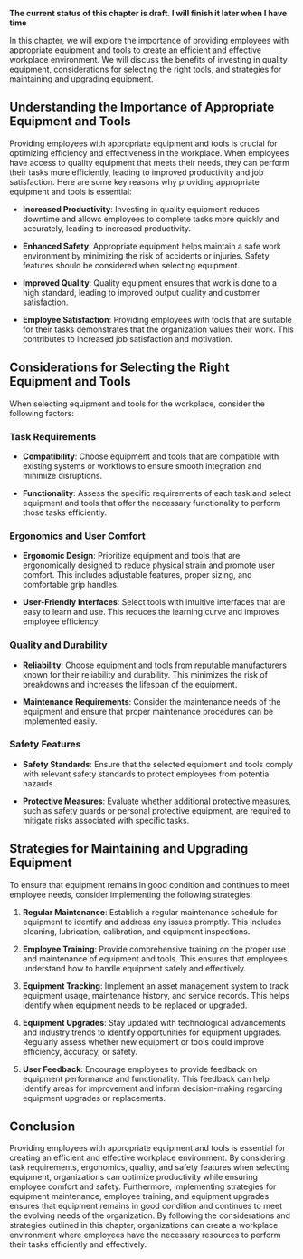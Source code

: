 **The current status of this chapter is draft. I will finish it later when I have time**

In this chapter, we will explore the importance of providing employees with appropriate equipment and tools to create an efficient and effective workplace environment. We will discuss the benefits of investing in quality equipment, considerations for selecting the right tools, and strategies for maintaining and upgrading equipment.

Understanding the Importance of Appropriate Equipment and Tools
---------------------------------------------------------------

Providing employees with appropriate equipment and tools is crucial for optimizing efficiency and effectiveness in the workplace. When employees have access to quality equipment that meets their needs, they can perform their tasks more efficiently, leading to improved productivity and job satisfaction. Here are some key reasons why providing appropriate equipment and tools is essential:

* **Increased Productivity**: Investing in quality equipment reduces downtime and allows employees to complete tasks more quickly and accurately, leading to increased productivity.

* **Enhanced Safety**: Appropriate equipment helps maintain a safe work environment by minimizing the risk of accidents or injuries. Safety features should be considered when selecting equipment.

* **Improved Quality**: Quality equipment ensures that work is done to a high standard, leading to improved output quality and customer satisfaction.

* **Employee Satisfaction**: Providing employees with tools that are suitable for their tasks demonstrates that the organization values their work. This contributes to increased job satisfaction and motivation.

Considerations for Selecting the Right Equipment and Tools
----------------------------------------------------------

When selecting equipment and tools for the workplace, consider the following factors:

### Task Requirements

* **Compatibility**: Choose equipment and tools that are compatible with existing systems or workflows to ensure smooth integration and minimize disruptions.

* **Functionality**: Assess the specific requirements of each task and select equipment and tools that offer the necessary functionality to perform those tasks efficiently.

### Ergonomics and User Comfort

* **Ergonomic Design**: Prioritize equipment and tools that are ergonomically designed to reduce physical strain and promote user comfort. This includes adjustable features, proper sizing, and comfortable grip handles.

* **User-Friendly Interfaces**: Select tools with intuitive interfaces that are easy to learn and use. This reduces the learning curve and improves employee efficiency.

### Quality and Durability

* **Reliability**: Choose equipment and tools from reputable manufacturers known for their reliability and durability. This minimizes the risk of breakdowns and increases the lifespan of the equipment.

* **Maintenance Requirements**: Consider the maintenance needs of the equipment and ensure that proper maintenance procedures can be implemented easily.

### Safety Features

* **Safety Standards**: Ensure that the selected equipment and tools comply with relevant safety standards to protect employees from potential hazards.

* **Protective Measures**: Evaluate whether additional protective measures, such as safety guards or personal protective equipment, are required to mitigate risks associated with specific tasks.

Strategies for Maintaining and Upgrading Equipment
--------------------------------------------------

To ensure that equipment remains in good condition and continues to meet employee needs, consider implementing the following strategies:

1. **Regular Maintenance**: Establish a regular maintenance schedule for equipment to identify and address any issues promptly. This includes cleaning, lubrication, calibration, and equipment inspections.

2. **Employee Training**: Provide comprehensive training on the proper use and maintenance of equipment and tools. This ensures that employees understand how to handle equipment safely and effectively.

3. **Equipment Tracking**: Implement an asset management system to track equipment usage, maintenance history, and service records. This helps identify when equipment needs to be replaced or upgraded.

4. **Equipment Upgrades**: Stay updated with technological advancements and industry trends to identify opportunities for equipment upgrades. Regularly assess whether new equipment or tools could improve efficiency, accuracy, or safety.

5. **User Feedback**: Encourage employees to provide feedback on equipment performance and functionality. This feedback can help identify areas for improvement and inform decision-making regarding equipment upgrades or replacements.

Conclusion
----------

Providing employees with appropriate equipment and tools is essential for creating an efficient and effective workplace environment. By considering task requirements, ergonomics, quality, and safety features when selecting equipment, organizations can optimize productivity while ensuring employee comfort and safety. Furthermore, implementing strategies for equipment maintenance, employee training, and equipment upgrades ensures that equipment remains in good condition and continues to meet the evolving needs of the organization. By following the considerations and strategies outlined in this chapter, organizations can create a workplace environment where employees have the necessary resources to perform their tasks efficiently and effectively.
